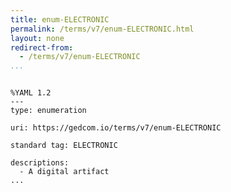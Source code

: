 ```yaml
---
title: enum-ELECTRONIC
permalink: /terms/v7/enum-ELECTRONIC.html
layout: none
redirect-from:
  - /terms/v7/enum-ELECTRONIC
...
```


```

%YAML 1.2
---
type: enumeration

uri: https://gedcom.io/terms/v7/enum-ELECTRONIC

standard tag: ELECTRONIC

descriptions:
  - A digital artifact
...

```
